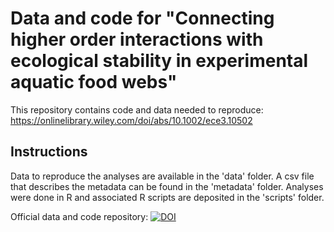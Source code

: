 # Data and code for "Connecting higher order interactions with ecological stability in experimental aquatic food webs"

This repository contains code and data needed to reproduce:
https://onlinelibrary.wiley.com/doi/abs/10.1002/ece3.10502

## Instructions
Data to reproduce the analyses are available in the 'data' folder.
A csv file that describes the metadata can be found in the 'metadata' folder.
Analyses were done in R and associated R scripts are deposited in the 'scripts' folder. 

Official data and code repository:
[![DOI](https://zenodo.org/badge/621862717.svg)](https://zenodo.org/doi/10.5281/zenodo.7896203)
